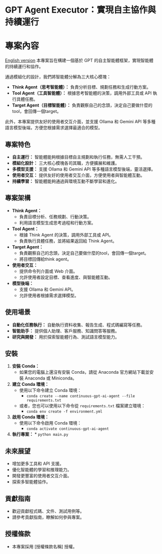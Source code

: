 # GPT Agent Executor：實現自主協作與持續運行

# 專案內容
[English version](README_EN.md)
本專案旨在構建一個基於 GPT 的自主智能體框架，實現智能體的持續運行和協作。

通過模組化的設計，我們將智能體分解為三大核心模塊：

* **Think Agent（思考智能體）：** 負責分析目標、規劃任務和生成行動方案。
* **Tool Agent（工具智能體）：** 根據思考智能體的決策，調用外部工具或 API 執行具體任務。
* **Target Agent（目標智能體）：** 負責觀察自己的念頭，決定自己要做什麼的tool，會回傳一個target。

此外，本專案提供友好的使用者交互介面，並支援 Ollama 和 Gemini API 等多種語言模型後端，方便您根據需求選擇最適合的模型。

## 專案特色

* **自主運行：** 智能體能夠根據目標自主規劃和執行任務，無需人工干預。
* **模組化設計：** 三大核心模塊各司其職，方便擴展和維護。
* **多模型支援：** 支援 Ollama 和 Gemini API 等多種語言模型後端，靈活選擇。
* **使用者交互：** 提供友好的使用者交互介面，方便使用者與智能體互動。
* **持續學習：** 智能體能夠通過與環境互動不斷學習和進化。

## 專案架構

* **Think Agent：**
    * 負責目標分析、任務規劃、行動決策。
    * 利用語言模型生成思考過程和行動方案。
* **Tool Agent：**
    * 根據 Think Agent 的決策，調用外部工具或 API。
    * 負責執行具體任務，並將結果返回給 Think Agent。
* **Target Agent：**
    * 負責觀察自己的念頭，決定自己要做什麼的tool，會回傳一個target。
    * 將目標回傳給think agent。
* **使用者交互：**
    * 提供命令列介面或 Web 介面。
    * 允許使用者設定目標、查看進度、與智能體互動。
* **模型後端：**
    * 支援 Ollama 和 Gemini API。
    * 允許使用者根據需求選擇模型。

## 使用場景

* **自動化任務執行：** 自動執行資料收集、報告生成、程式碼編寫等任務。
* **智能助手：** 提供個人助理、客戶服務、知識問答等服務。
* **研究與開發：** 用於探索智能體行為、測試語言模型能力。

## 安裝

1.  **安裝 Conda：**
    * 如果您的電腦上還沒有安裝 Conda，請從 Anaconda 官方網站下載並安裝 Anaconda 或 Miniconda。
2.  **建立 Conda 環境：**
    * 使用以下命令建立 Conda 環境：
        * `conda create --name continuous-gpt-ai-agent --file requirements.txt`
    * 或者，您也可以使用以下命令從 `requirements.txt` 檔案建立環境：
        * `conda env create -f environment.yml`
3.  **啟用 Conda 環境：**
    * 使用以下命令啟用 Conda 環境：
        * `conda activate continuous-gpt-ai-agent`
4.  **執行專案：**
        * `python main.py`

## 未來展望

* 增加更多工具和 API 支援。
* 優化智能體的學習和推理能力。
* 開發更豐富的使用者交互介面。
* 探索多智能體協作。

## 貢獻指南

* 歡迎貢獻程式碼、文件、測試用例等。
* 請參考貢獻指南，瞭解如何參與專案。

## 授權條款

* 本專案採用 [授權條款名稱] 授權。